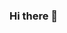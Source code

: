 ### Hi there 👋

<!--
**ishan3005/ishan3005** is a ✨ _special_ ✨ repository because its `README.md` (this file) appears on your GitHub profile.

Here are some ideas to get you started:

- 🔭 I’m currently working on analytics📈 and various visulization tools like power bi,excel,tableau
- 🌱 I’m currently learning machine learning ,data analyitcs
-
- 📫 How to reach me: 📧 ishanmatah30@gmail.com
                       www.linkedin.com/in/ishanmatah30

-->
